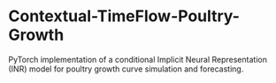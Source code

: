 # Contextual-TimeFlow-Poultry-Growth
PyTorch implementation of a conditional Implicit Neural Representation (INR) model for poultry growth curve simulation and forecasting.
